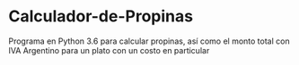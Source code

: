 # Calculador-de-Propinas
Programa en Python 3.6 para calcular propinas, así como el monto total con IVA Argentino para un plato con un costo en particular
